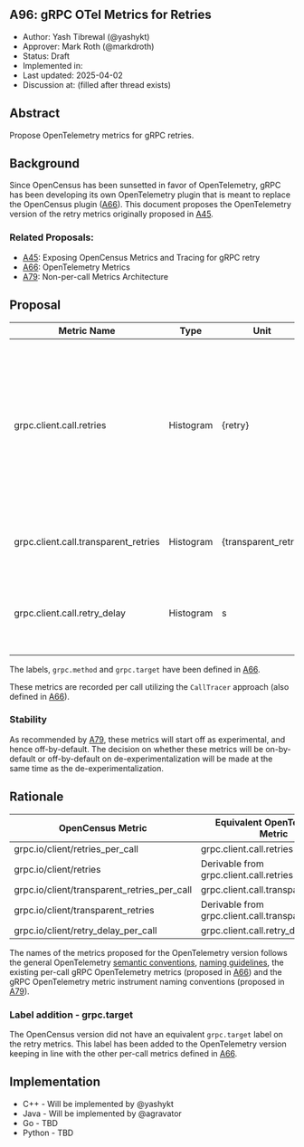 ## A96: gRPC OTel Metrics for Retries

*   Author: Yash Tibrewal (@yashykt)
*   Approver: Mark Roth (@markdroth)
*   Status: Draft
*   Implemented in:
*   Last updated: 2025-04-02
*   Discussion at: <google group thread> (filled after thread exists)

## Abstract

Propose OpenTelemetry metrics for gRPC retries.

## Background

Since OpenCensus has been sunsetted in favor of OpenTelemetry, gRPC has been
developing its own OpenTelemetry plugin that is meant to replace the OpenCensus
plugin ([A66]). This document proposes the OpenTelemetry version of the retry
metrics originally proposed in [A45].

### Related Proposals:

*   [A45]: Exposing OpenCensus Metrics and Tracing for gRPC retry
*   [A66]: OpenTelemetry Metrics
*   [A79]: Non-per-call Metrics Architecture

[A45]: A45-retry-stats.md
[A66]: A66-otel-stats.md
[A79]: A79-non-per-call-metrics-architecture.md

## Proposal

Metric Name                          | Type      | Unit                | Labels                                         | Description
------------------------------------ | --------- | ------------------- | ---------------------------------------------- | -----------
grpc.client.call.retries             | Histogram | {retry}             | grpc.method (required), grpc.target (required) | Number of retry or hedging attempts excluding transparent retries made during the client call. The original attempt is not counted as a retry/hedging attempt.
grpc.client.call.transparent_retries | Histogram | {transparent_retry} | grpc.method (required), grpc.target (required) | Number of transparent retries made during the client call.
grpc.client.call.retry_delay         | Histogram | s                   | grpc.method (required), grpc.target (required) | Total time of delay while there is no active attempt during the client call.

The labels, `grpc.method` and `grpc.target` have been defined in [A66].

These metrics are recorded per call utilizing the `CallTracer` approach (also
defined in [A66]).

### Stability

As recommended by [A79], these metrics will start off as experimental, and hence
off-by-default. The decision on whether these metrics will be on-by-default or
off-by-default on de-experimentalization will be made at the same time as the
de-experimentalization.

## Rationale

OpenCensus Metric                           | Equivalent OpenTelemetry Metric
------------------------------------------- | -------------------------------
grpc.io/client/retries_per_call             | grpc.client.call.retries
grpc.io/client/retries                      | Derivable from grpc.client.call.retries
grpc.io/client/transparent_retries_per_call | grpc.client.call.transparent_retries
grpc.io/client/transparent_retries          | Derivable from grpc.client.call.transparent_retries
grpc.io/client/retry_delay_per_call         | grpc.client.call.retry_delay

The names of the metrics proposed for the OpenTelemetry version follows the
general OpenTelemetry
[semantic conventions](https://opentelemetry.io/docs/specs/semconv/general/metrics/),
[naming guidelines](https://opentelemetry.io/docs/specs/semconv/general/naming/),
the existing per-call gRPC OpenTelemetry metrics (proposed in [A66]) and the
gRPC OpenTelemetry metric instrument naming conventions (proposed in [A79]).

### Label addition - grpc.target

The OpenCensus version did not have an equivalent `grpc.target` label on the
retry metrics. This label has been added to the OpenTelemetry version keeping in
line with the other per-call metrics defined in [A66].

## Implementation

*   C++ - Will be implemented by @yashykt
*   Java - Will be implemented by @agravator
*   Go - TBD
*   Python - TBD
